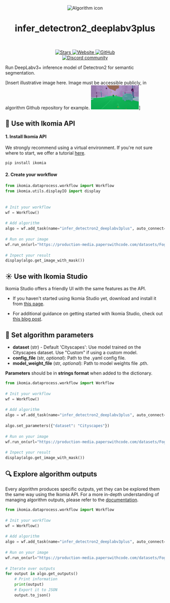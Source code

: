<div align="center">
  <img src="https://raw.githubusercontent.com/Ikomia-hub/infer_detectron2_deeplabv3plus/main/icons/detectron2.png" alt="Algorithm icon">
  <h1 align="center">infer_detectron2_deeplabv3plus</h1>
</div>
<br />
<p align="center">
    <a href="https://github.com/Ikomia-hub/infer_detectron2_deeplabv3plus">
        <img alt="Stars" src="https://img.shields.io/github/stars/Ikomia-hub/infer_detectron2_deeplabv3plus">
    </a>
    <a href="https://app.ikomia.ai/hub/">
        <img alt="Website" src="https://img.shields.io/website/http/app.ikomia.ai/en.svg?down_color=red&down_message=offline&up_message=online">
    </a>
    <a href="https://github.com/Ikomia-hub/infer_detectron2_deeplabv3plus/blob/main/LICENSE.md">
        <img alt="GitHub" src="https://img.shields.io/github/license/Ikomia-hub/infer_detectron2_deeplabv3plus.svg?color=blue">
    </a>    
    <br>
    <a href="https://discord.com/invite/82Tnw9UGGc">
        <img alt="Discord community" src="https://img.shields.io/badge/Discord-white?style=social&logo=discord">
    </a> 
</p>

Run DeepLabv3+ inference model of Detectron2 for semantic segmentation.


[Insert illustrative image here. Image must be accessible publicly, in algorithm Github repository for example.
<img src="https://raw.githubusercontent.com/Ikomia-hub/infer_detectron2_deeplabv3plus/main/icons/output.jpg"  alt="Illustrative image" width="30%" height="30%">]

## :rocket: Use with Ikomia API

#### 1. Install Ikomia API

We strongly recommend using a virtual environment. If you're not sure where to start, we offer a tutorial [here](https://www.ikomia.ai/blog/a-step-by-step-guide-to-creating-virtual-environments-in-python).

```sh
pip install ikomia
```

#### 2. Create your workflow


```python
from ikomia.dataprocess.workflow import Workflow
from ikomia.utils.displayIO import display


# Init your workflow
wf = Workflow()

# Add algorithm
algo = wf.add_task(name="infer_detectron2_deeplabv3plus", auto_connect=True)

# Run on your image  
wf.run_on(url="https://production-media.paperswithcode.com/datasets/Foggy_Cityscapes-0000003414-fb7dc023.jpg")

# Inpect your result
display(algo.get_image_with_mask())
```

## :sunny: Use with Ikomia Studio

Ikomia Studio offers a friendly UI with the same features as the API.

- If you haven't started using Ikomia Studio yet, download and install it from [this page](https://www.ikomia.ai/studio).

- For additional guidance on getting started with Ikomia Studio, check out [this blog post](https://www.ikomia.ai/blog/how-to-get-started-with-ikomia-studio).

## :pencil: Set algorithm parameters

- **dataset** (str) - Default 'Cityscapes': Use model trained on the Cityscapes dataset. Use "Custom" if using a custom model.    
- **config_file** (str, *optional*): Path to the .yaml config file.
- **model_weight_file** (str, *optional*): Path to model weights file .pth. 

**Parameters** should be in **strings format**  when added to the dictionary.

```python
from ikomia.dataprocess.workflow import Workflow

# Init your workflow
wf = Workflow()

# Add algorithm
algo = wf.add_task(name="infer_detectron2_deeplabv3plus", auto_connect=True)

algo.set_parameters({"dataset": "Cityscapes"})

# Run on your image  
wf.run_on(url="https://production-media.paperswithcode.com/datasets/Foggy_Cityscapes-0000003414-fb7dc023.jpg")

# Inpect your result
display(algo.get_image_with_mask())
```

## :mag: Explore algorithm outputs

Every algorithm produces specific outputs, yet they can be explored them the same way using the Ikomia API. For a more in-depth understanding of managing algorithm outputs, please refer to the [documentation](https://ikomia-dev.github.io/python-api-documentation/advanced_guide/IO_management.html).

```python
from ikomia.dataprocess.workflow import Workflow

# Init your workflow
wf = Workflow()

# Add algorithm
algo = wf.add_task(name="infer_detectron2_deeplabv3plus", auto_connect=True)

# Run on your image  
wf.run_on(url="https://production-media.paperswithcode.com/datasets/Foggy_Cityscapes-0000003414-fb7dc023.jpg")

# Iterate over outputs
for output in algo.get_outputs()
    # Print information
    print(output)
    # Export it to JSON
    output.to_json()
```


